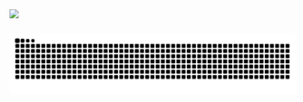 <img src="https://media.tenor.com/1s2VZb6T3xYAAAAC/intj-infj-mbti.gif" width="400"/>

###
<p align="center">
  <img src="https://raw.githubusercontent.com/im44nne/im44nne/output/snake.svg" />
</p>
